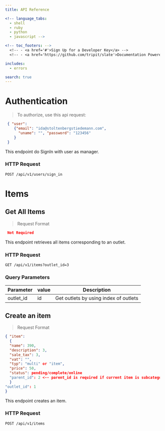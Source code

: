 ```yaml
---
title: API Reference

<!-- language_tabs:
  - shell
  - ruby
  - python
  - javascript -->

<!-- toc_footers: -->
  <!-- - <a href='#'>Sign Up for a Developer Key</a> -->
  <!-- - <a href='https://github.com/tripit/slate'>Documentation Powered by Slate</a> -->

includes:
  - errors

search: true
---
```


# Authentication

> To authorize, use this api request:

```json
 { "user": 
    {"email": "ida@stoltenbergstiedemann.com", 
      "uname": "", "password": "123456" 
    } 
 }
```


This endpoint do SignIn with user as manager.

### HTTP Request

`POST /api/v1/users/sign_in`

# Items

## Get All Items

> Request Format

```json
 Not Required
```

This endpoint retrieves all items corresponding to an outlet.

### HTTP Request

`GET /api/v1/items?outlet_id=3`

### Query Parameters

Parameter | value   | Description
--------- | ------- | -----------
outlet_id | id      | Get outlets by using index of outlets


## Create an item

> Request Format

```json
{ "item": 
  {
  "name": 390,
  "description": 3,
  "sale_tax": 3,
  "vat": "",
  "typ": "multi" or "item", 
  "price": 50,
  "status": pending/complete/online
  "parent_id": 2 <-- parent_id is required if current item is subcategory
  }
"outlet_id": 1
}
```

This endpoint creates an item.

### HTTP Request

`POST /api/v1/items`
